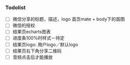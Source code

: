 ### Todolist
- [ ] 微信分享的标题，描述，logo  首页mate + body下的首图
- [ ] 微信的授权
- [ ] 结果页echarts图表
- [ ] 进度条100%时样式－待定
- [ ] 结果页logo: 用户logo／默认logo
- [ ] 结果页右下角分享二维码
- [ ] 音频点击后才能播放
